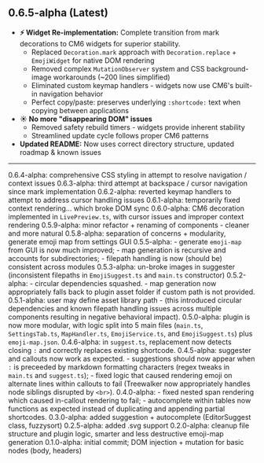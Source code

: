 ## 0.6.5-alpha (Latest)

- **⚡ Widget Re-implementation:** Complete transition from mark decorations to CM6 widgets for superior stability.
  - Replaced `Decoration.mark` approach with `Decoration.replace` + `EmojiWidget` for native DOM rendering
  - Removed complex `MutationObserver` system and CSS background-image workarounds (~200 lines simplified)
  - Eliminated custom keymap handlers - widgets now use CM6's built-in navigation behavior
  - Perfect copy/paste: preserves underlying `:shortcode:` text when copying between applications
- **☀ No more "disappearing DOM" issues**
  - Removed safety rebuild timers - widgets provide inherent stability
  - Streamlined update cycle follows proper CM6 patterns
- **Updated README:** Now uses correct directory structure, updated roadmap & known issues

---

0.6.4-alpha: comprehensive CSS styling in attempt to resolve navigation / context issues
0.6.3-alpha: third attempt at backspace / cursor navigation since mark implementation
0.6.2-alpha: reverted keymap handlers to attempt to address cursor handling issues
0.6.1-alpha: temporarily fixed context rendering... which broke DOM sync
0.6.0-alpha: CM6 decoration implemented in `LivePreview.ts`, with cursor issues and improper context rendering
0.5.9-alpha: minor refactor + renaming of components - cleaner and more natural
0.5.8-alpha: separation of concerns + modularity, generate emoji map from settings GUI
0.5.5-alpha: - generate `emoji-map` from GUI is now much improved; - map generation is recursive and accounts for subdirectories; - filepath handling is now (should be) consistent across modules
0.5.3-alpha: un-broke images in suggester (inconsistent filepaths in `EmojiSuggest.ts` and `main.ts` constructor)
0.5.2-alpha: - circular dependencies squashed. - map generation now appropriately falls back to plugin asset folder if custom path is not provided.
0.5.1-alpha: user may define asset library path - (this introduced circular dependencies and known filepath handling issues across multiple components resulting in negative behavioral impact).
0.5.0-alpha: plugin is now more modular, with logic split into 5 main files (`main.ts`, `SettingsTab.ts`, `MapHandler.ts`, `EmojiService.ts`, and `EmojiSuggest.ts`) plus `emoji-map.json`.
0.4.6-alpha: in `suggest.ts`, replacement now detects closing `:` and correctly replaces existing shortcode.
0.4.5-alpha: suggester and callouts now work as expected. - suggestions should now appear when `:` is preceeded by markdown formatting characters (regex tweaks in `main.ts` and `suggest.ts`); - fixed logic that caused rendering emoji on alternate lines within callouts to fail (Treewalker now appropriately handles node siblings disrupted by `<br>`).
0.4.0-alpha: - fixed nested span rendering which caused in-callout rendering to fail; - autocomplete within tables now functions as expected instead of duplicating and appending partial shortcodes.
0.3.0-alpha: added suggestion + autocomplete (EditorSuggest class, fuzzysort)
0.2.5-alpha: added .svg support
0.2.0-alpha: cleanup file structure and plugin logic, smarter and less destructive emoji-map generation
0.1.0-alpha: initial commit; DOM injection + mutation for basic nodes (body, headers)
